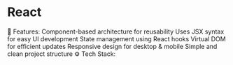 # React
🚀 Features:  Component-based architecture for reusability  Uses JSX syntax for easy UI development  State management using React hooks  Virtual DOM for efficient updates  Responsive design for desktop &amp; mobile  Simple and clean project structure  ⚙️ Tech Stack:
